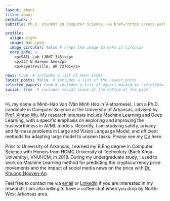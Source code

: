 ```yaml
---
layout: about
title: about
permalink: /
subtitle: Ph.D. student in Computer Science, <a href='https://eecs.uark.edu/'>EECS, University of Arkansas</a>

profile:
  align: right
  image: Hao.jpeg
  image_circular: false # crops the image to make it circular
  more_info: >
    <p>SAIL Lab (JBHT-345)</p>
    <p>227 N Harmon Ave</p>
    <p>Fayetteville, AR 72701</p>

news: true  # includes a list of news items
latest_posts: false  # includes a list of the newest posts
selected_papers: true # includes a list of papers marked as "selected={true}"
social: true  # includes social icons at the bottom of the page
---
```


Hi, my name is Minh-Hao Van (Văn Minh Hào in Vietnamese). I am a Ph.D. candidate in Computer Science at the University of Arkansas, advised by [Prof. Xintao Wu](http://www.csce.uark.edu/~xintaowu/). My research interests include Machine Learning and Deep Learning, with a specific emphasis on exploring and improving the trustworthiness in AI/ML models. Recently, I am studying safety, privacy and fairness problems in Large and Vision Language Model, and efficient methods for adapting large model to unseen tasks. Please see my [CV](https://drive.google.com/file/d/1ogpWyScyzC68uSWqHRgDeMdwsF7s7tsI/view?usp=sharing) here.

Prior to University of Arkansas, I earned my B.Eng degree in Computer Science with Honors from HCMC University of Technoloty (Bach Khoa University), VNUHCM, in 2019. During my undergraduate study, I used to work on Machine Learning method for predicting the cryptocurrency price movements and the impact of social media news on the price with [Dr. Khuong Nguyen-An](https://blog.efiens.com/author/nguyen-an-khuong/). 

Feel free to contact me via [email](mailto:haovan@uark.edu) or [Linkedin](https://www.linkedin.com/in/haovan97/) if you are interested in my research. I am also willing to have a coffee chat when you drop by North-West Arkansas area.
